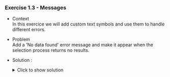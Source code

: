 
### Exercise 1.3 - Messages


- Context \
  In this exercice we will add custom text symbols and use them to handle different errors.
- Problem \
  Add a 'No data found' error message and make it appear when the selection process returns no results.

- Solution :
  <details>
    <summary>Click to show solution</summary>
    
    First we add our text symbol to the text elements
    
    ![No-Data](https://github.com/Fabeure/ABAP-Initiation/blob/main/Images/No_Data.png)


    now lets modify our code to account for the case where the selection process returns no results:

  ```abap
  DATA : s_idsal TYPE ZEXOSALARIES-ID_SAL,
          s_nomsal TYPE ZEXOSALARIES-NOM_SALARIES,
          s_prenomsal TYPE ZEXOSALARIES-PRENOM_SALARIES,
          s_datnaissancesal TYPE ZEXOSALARIES-DATE_DE_NAISSANCE,
          it_salaries TYPE TABLE OF ZEXOSALARIES,
          wa_salaries TYPE ZEXOSALARIES.

  SELECT-OPTIONS :
     s_id for s_idsal,
     s_nom for s_nomsal NO INTERVALS,
     s_prenom for s_prenomsal NO INTERVALS,
     s_dat for s_datnaissancesal.


  Select *
  from ZEXOSALARIES
  into table it_salaries
  where ID_SAL IN S_ID
  AND NOM_SALARIES IN S_NOM
  AND PRENOM_SALARIES IN S_PRENOM
  AND DATE_DE_NAISSANCE IN S_DAT.

  " sy-subrc will return 0 if atleast 1 result is found
  IF sy-subrc <> 0.
  MESSAGE text-E02 TYPE 'E'.
  ENDIF.

  

  LOOP AT it_salaries into wa_salaries.
    WRITE wa_salaries-ID_SAL.
    WRITE wa_salaries-NOM_SALARIES.
    WRITE /. "breakline to make result more readable
  ENDLOOP.
  ```


  </details>
